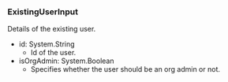 ### ExistingUserInput
Details of the existing user.

- id: System.String
  - Id of the user.
- isOrgAdmin: System.Boolean
  - Specifies whether the user should be an org admin or not.
